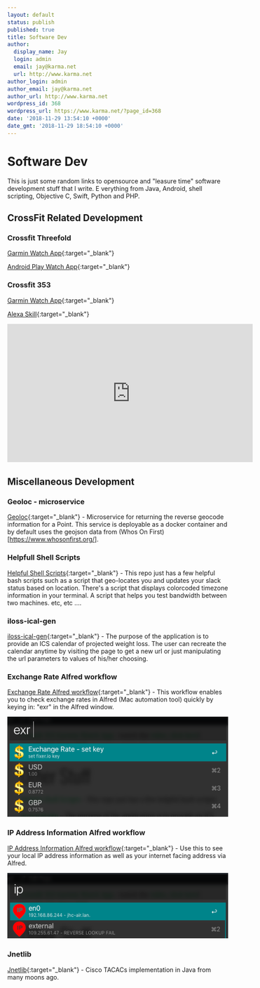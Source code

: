 ```yaml
---
layout: default
status: publish
published: true
title: Software Dev
author:
  display_name: Jay
  login: admin
  email: jay@karma.net
  url: http://www.karma.net
author_login: admin
author_email: jay@karma.net
author_url: http://www.karma.net
wordpress_id: 368
wordpress_url: https://www.karma.net/?page_id=368
date: '2018-11-29 13:54:10 +0000'
date_gmt: '2018-11-29 18:54:10 +0000'
---
```

# Software Dev
This is just some random links to opensource and "leasure time" software development stuff that I write.  E
verything from Java, Android, shell scripting, Objective C, Swift, Python and PHP.

## CrossFit Related Development

### Crossfit Threefold
[Garmin Watch App](https://apps.garmin.com/en-US/apps/be7f6099-b924-4e89-8d5a-2b767ed6ca38){:target="_blank"}

[Android Play Watch App](https://play.google.com/store/apps/details?id=net.karma.crossfitthreefold){:target="_blank"}

### Crossfit 353
[Garmin Watch App](https://apps.garmin.com/en-US/apps/92d3290d-d7ce-44a2-9f65-a7523e3a3c99){:target="_blank"}

[Alexa Skill](https://www.amazon.com/Jay-Colson-Crossfit-353-WOD/dp/B0779KZPSH/ref=sr_1_2?ie=UTF8&amp;qid=1543517395&amp;sr=8-2){:target="_blank"}
<iframe width="560" height="315" src="https://www.youtube.com/embed/4oePRnCJe_c" frameborder="0" allow="accelerometer; autoplay; encrypted-media; gyroscope; picture-in-picture" allowfullscreen></iframe>

## Miscellaneous Development

### Geoloc - microservice
[Geoloc](https://github.com/jcolson/geoloc){:target="_blank"} - Microservice for returning the reverse geocode information for a Point.
This service is deployable as a docker container and by default uses the geojson data from (Whos On First)[https://www.whosonfirst.org/].

### Helpfull Shell Scripts
[Helpful Shell Scripts](https://git.sr.ht/~jcolson/random-scripts){:target="_blank"} - This repo just has a few helpful bash scripts such as a script that geo-locates you and updates your slack status based on location.  There's a script that displays colorcoded timezone information in your terminal.  A script that helps you test bandwidth between two machines.  etc, etc ....

### iloss-ical-gen
[iloss-ical-gen](https://github.com/jcolson/loss-ical-gen){:target="_blank"} - The purpose of the application is to provide an ICS calendar of projected weight loss. The user can recreate the calendar anytime by visiting the page to get a new url or just manipulating the url parameters to values of his/her choosing.

### Exchange Rate Alfred workflow
[Exchange Rate Alfred workflow](https://github.com/jcolson/Exchange-Rate-alfredworkflow){:target="_blank"} - This workflow enables you to check exchange rates in Alfred (Mac automation tool) quickly by keying in: "exr" in the Alfred window.

![Exchange Rate Alfred workflow](/assets/exchangerate.png)

### IP Address Information Alfred workflow
[IP Address Information Alfred workflow](https://github.com/jcolson/IP-Address-Information-alfred-workflow){:target="_blank"} - Use this to see your local IP address information as well as your internet facing address via Alfred.

![IP Address Information Alfred workflow](/assets/ipaddress.png)

### Jnetlib
[Jnetlib](https://github.com/jcolson/jnetlib){:target="_blank"} - Cisco TACACs implementation in Java from many moons ago.
